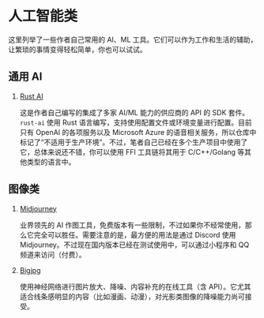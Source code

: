 # 人工智能类

这里列举了一些作者自己常用的 AI、ML 工具。它们可以作为工作和生活的辅助，让繁琐的事情变得轻松简单，你也可以试试。

## 通用 AI

1. [Rust AI](https://github.com/dongsxyz/rust-ai/blob/master/rust-ai/README.md)

   这是作者自己编写的集成了多家 AI/ML 能力的供应商的 API 的 SDK 套件。`rust-ai` 使用 Rust 语言编写，支持使用配置文件或环境变量进行配置。目前只有 OpenAI 的各项服务以及 Microsoft Azure 的语音相关服务，所以仓库中标记了“不适用于生产环境”。不过，笔者自己已经在多个生产项目中使用了它，总体来说还不错，你可以使用 FFI 工具链将其用于 C/C++/Golang 等其他类型的语言中。

## 图像类

1. [Midjourney](https://www.midjourney.com/)

   业界领先的 AI 作图工具，免费版本有一些限制，不过如果你不经常使用，那么它完全可以胜任。需要注意的是，最方便的用法是通过 Discord 使用 Midjourney。不过现在国内版本已经在测试使用中，可以通过小程序和 QQ 频道来访问（付费）。

2. [Bigjpg](https://bigjpg.com/)

   使用神经网络进行图片放大、降噪、内容补充的在线工具（含 API）。它尤其适合线条感明显的内容（比如漫画、动漫），对光影类图像的降噪能力尚可接受。